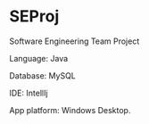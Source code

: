# SEProj
Software Engineering Team Project

Language: Java

Database: MySQL

IDE: IntellIj

App platform: Windows Desktop.
